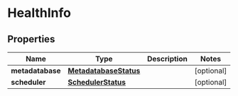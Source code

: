 # HealthInfo

## Properties
| Name             | Type                                            | Description | Notes      |
|------------------|-------------------------------------------------|-------------|------------|
| **metadatabase** | [**MetadatabaseStatus**](MetadatabaseStatus.md) |             | [optional] |
| **scheduler**    | [**SchedulerStatus**](SchedulerStatus.md)       |             | [optional] |

